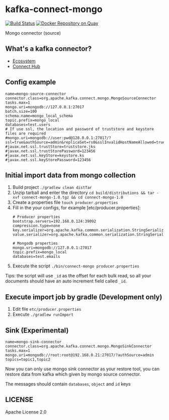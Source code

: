 # kafka-connect-mongo

[![Build Status][travis-image]][travis-url]
[![Docker Repository on Quay](https://quay.io/repository/sailxjx/kafka-connect-mongo/status "Docker Repository on Quay")](https://quay.io/repository/sailxjx/kafka-connect-mongo)

Mongo connector (source)

## What's a kafka connector?

* [Ecosystem](https://cwiki.apache.org/confluence/display/KAFKA/Ecosystem)
* [Connect Hub](http://www.confluent.io/product/connectors)

## Config example

```properties
name=mongo-source-connector
connector.class=org.apache.kafka.connect.mongo.MongoSourceConnector
tasks.max=1
mongo.uri=mongodb://127.0.0.1:27017
batch.size=100
schema.name=mongo_local_schema
topic.prefix=mongo_local
databases=test.users
# If use ssl, the location and password of truststore and keystore files are required
#mongo.uri=mongodb://user:pwd@128.0.0.1:27017/?ssl=true&authSource=admin&replicaSet=rs0&sslInvalidHostNameAllowed=true
#javax.net.ssl.trustStore=truststore.jks
#javax.net.ssl.trustStorePassword=123456
#javax.net.ssl.keyStore=keystore.ks
#javax.net.ssl.keyStorePassword=123456
```

## Initial import data from mongo collection

1. Build project `./gradlew clean distTar`
2. Unzip tarball and enter the directory `cd build/distributions && tar -xvf connect-mongo-1.0.tgz && cd connect-mongo-1.0`
3. Create a properties file `touch producer.properties`
4. Fill in the your configs, for example [etc/producer.properties]:
    ```properties
    # Producer properties
    bootstrap.servers=192.168.0.124:39092
    compression.type=none
    key.serializer=org.apache.kafka.common.serialization.StringSerializer
    value.serializer=org.apache.kafka.common.serialization.StringSerializer
    
    # Mongodb properties
    mongo.uri=mongodb://127.0.0.1:27017
    topic.prefix=mongo_local
    databases=test.emails
    ```
5. Execute the script `./bin/connect-mongo producer.properties`

Tips: the script will use `_id` as the offset for each bulk read, 
so all your documents should have an auto increment field called `_id`.

## Execute import job by gradle (Development only)

1. Edit file `etc/producer.properties`
2. Execute `./gradlew runImport`

## Sink (Experimental)

```properties
name=mongo-sink-connector
connector.class=org.apache.kafka.connect.mongo.MongoSinkConnector
tasks.max=1
mongo.uri=mongodb://root:root@192.168.0.21:27017/?authSource=admin
topics=topic1,topic2
```

Now you can only use mongo sink connector as your restore tool, 
you can restore data from kafka which given by mongo source connector.
 
The messages should contain `databases`, `object` and `id` keys

## LICENSE

Apache License 2.0

[travis-url]: https://travis-ci.org/teambition/kafka-connect-mongo
[travis-image]: http://img.shields.io/travis/teambition/kafka-connect-mongo.svg